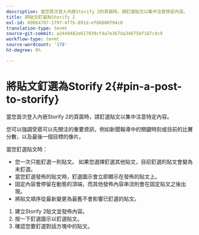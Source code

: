 ```yaml
---
description: 當您首次登入內嵌Storify 2的頁面時，請釘選貼文以集中注意特定內容。
title: 將貼文釘選為Storify 2
exl-id: 09064707-1797-4f7b-891d-ef86880f94c0
translation-type: tm+mt
source-git-commit: a2449482e617939cfda7e367da34875bf187c4c9
workflow-type: tm+mt
source-wordcount: '178'
ht-degree: 0%

---
```


# 將貼文釘選為Storify 2{#pin-a-post-to-storify}

當您首次登入內嵌Storify 2的頁面時，請釘選貼文以集中注意特定內容。

您可以強調受眾可以先關注的重要資訊，例如新聞報導中的關鍵時刻或目前的比賽分數，以及最後一個目標的像片。

當您釘選貼文時：

* 您一次只能釘選一則貼文。 如果您選擇釘選其他貼文，目前釘選的貼文會變為未釘選。
* 當您釘選發佈的貼文時，釘選圖示會立即顯示在發佈的貼文上。
* 固定內容會停留在動態的頂端，而其他發佈內容串流則會在固定貼文之後出現。
* 將貼文順序從最新變更為最舊不會影響已釘選的貼文。

1. 建立Storify 2貼文並發佈內容。
1. 按一下釘選圖示以釘選貼文。
1. 確認您要釘選對話方塊中的貼文。
